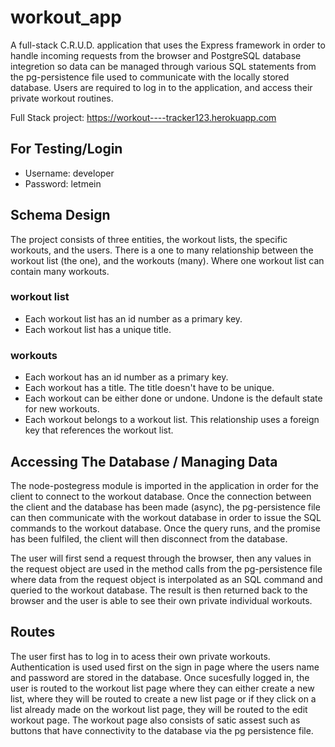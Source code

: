 # workout_app

A full-stack C.R.U.D. application that uses the Express framework in order to handle incoming requests from the browser and PostgreSQL database integretion  so data can be managed through various SQL statements from the pg-persistence file used to communicate with the locally stored database. Users are required to log in to the application, and access their private workout routines. 

Full Stack project: https://workout----tracker123.herokuapp.com

## For Testing/Login
 * Username: developer
 * Password: letmein

## Schema Design 

The project consists of three entities, the workout lists, the specific workouts, and the users. There is a one to many relationship between the workout list (the one), and the workouts (many). Where one workout list can contain many workouts. 

### workout list
 * Each workout list has an id number as a primary key.
 * Each workout list has a unique title.

### workouts
 * Each workout has an id number as a primary key.
 * Each workout has a title. The title doesn't have to be unique.
 * Each workout can be either done or undone. Undone is the default state for new workouts.
 * Each workout belongs to a workout list. This relationship uses a foreign key that references the workout list.

## Accessing The Database / Managing Data 
The node-postegress module is imported in the application in order for the client to connect to the workout database. Once the connection between the client and the database has been made (async), the pg-persistence file can then communicate with the workout database in order to issue the SQL commands to the workout database. Once the query runs, and the promise has been fulfiled, the client will then disconnect from the database. 

The user will first send a request through the browser, then any values in the request object are used in the method calls from the pg-persistence file where data from the request object is interpolated as an SQL command and queried to the workout database. The result is then returned back to the browser and the user is able to see their own private individual workouts. 

## Routes 
The user first has to log in to acess their own private workouts. Authentication is used used first on the sign in page where the users name and password are stored in the database. Once sucesfully logged in, the user is routed to the workout list page where they can either create a new list, where they will be routed to create a new list page or if they click on a list already made on the workout list page, they will be routed to the edit workout page. The workout page also consists of satic assest such as buttons that have connectivity to the database via the pg persistence file.  








 
